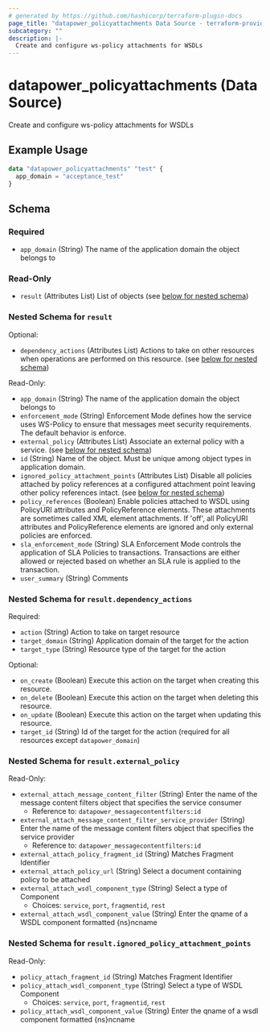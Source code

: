 ```yaml
---
# generated by https://github.com/hashicorp/terraform-plugin-docs
page_title: "datapower_policyattachments Data Source - terraform-provider-datapower"
subcategory: ""
description: |-
  Create and configure ws-policy attachments for WSDLs
---
```


# datapower_policyattachments (Data Source)

Create and configure ws-policy attachments for WSDLs

## Example Usage

```terraform
data "datapower_policyattachments" "test" {
  app_domain = "acceptance_test"
}
```

<!-- schema generated by tfplugindocs -->
## Schema

### Required

- `app_domain` (String) The name of the application domain the object belongs to

### Read-Only

- `result` (Attributes List) List of objects (see [below for nested schema](#nestedatt--result))

<a id="nestedatt--result"></a>
### Nested Schema for `result`

Optional:

- `dependency_actions` (Attributes List) Actions to take on other resources when operations are performed on this resource. (see [below for nested schema](#nestedatt--result--dependency_actions))

Read-Only:

- `app_domain` (String) The name of the application domain the object belongs to
- `enforcement_mode` (String) Enforcement Mode defines how the service uses WS-Policy to ensure that messages meet security requirements. The default behavior is enforce.
- `external_policy` (Attributes List) Associate an external policy with a service. (see [below for nested schema](#nestedatt--result--external_policy))
- `id` (String) Name of the object. Must be unique among object types in application domain.
- `ignored_policy_attachment_points` (Attributes List) Disable all policies attached by policy references at a configured attachment point leaving other policy references intact. (see [below for nested schema](#nestedatt--result--ignored_policy_attachment_points))
- `policy_references` (Boolean) Enable policies attached to WSDL using PolicyURI attributes and PolicyReference elements. These attachments are sometimes called XML element attachments. If 'off', all PolicyURI attributes and PolicyReference elements are ignored and only external policies are enforced.
- `sla_enforcement_mode` (String) SLA Enforcement Mode controls the application of SLA Policies to transactions. Transactions are either allowed or rejected based on whether an SLA rule is applied to the transaction.
- `user_summary` (String) Comments

<a id="nestedatt--result--dependency_actions"></a>
### Nested Schema for `result.dependency_actions`

Required:

- `action` (String) Action to take on target resource
- `target_domain` (String) Application domain of the target for the action
- `target_type` (String) Resource type of the target for the action

Optional:

- `on_create` (Boolean) Execute this action on the target when creating this resource.
- `on_delete` (Boolean) Execute this action on the target when deleting this resource.
- `on_update` (Boolean) Execute this action on the target when updating this resource.
- `target_id` (String) Id of the target for the action (required for all resources except `datapower_domain`)


<a id="nestedatt--result--external_policy"></a>
### Nested Schema for `result.external_policy`

Read-Only:

- `external_attach_message_content_filter` (String) Enter the name of the message content filters object that specifies the service consumer
  - Reference to: `datapower_messagecontentfilters:id`
- `external_attach_message_content_filter_service_provider` (String) Enter the name of the message content filters object that specifies the service provider
  - Reference to: `datapower_messagecontentfilters:id`
- `external_attach_policy_fragment_id` (String) Matches Fragment Identifier
- `external_attach_policy_url` (String) Select a document containing policy to be attached
- `external_attach_wsdl_component_type` (String) Select a type of Component
  - Choices: `service`, `port`, `fragmentid`, `rest`
- `external_attach_wsdl_component_value` (String) Enter the qname of a WSDL component formatted {ns}ncname


<a id="nestedatt--result--ignored_policy_attachment_points"></a>
### Nested Schema for `result.ignored_policy_attachment_points`

Read-Only:

- `policy_attach_fragment_id` (String) Matches Fragment Identifier
- `policy_attach_wsdl_component_type` (String) Select a type of WSDL Component
  - Choices: `service`, `port`, `fragmentid`, `rest`
- `policy_attach_wsdl_component_value` (String) Enter the qname of a wsdl component formatted {ns}ncname
